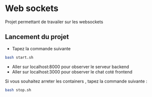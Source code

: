 # Web sockets

Projet permettant de travailer sur les websockets

## Lancement du projet

- Tapez la commande suivante

```bash
bash start.sh
```

- Aller sur localhost:8000 pour observer le serveur backend
- Aller sur localhost:3000 pour observer le chat coté frontend

Si vous souhaitez arreter les containers , tapez la commande suivante :

```bash
bash stop.sh
```
